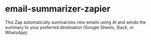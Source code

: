 # email-summarizer-zapier
This Zap automatically summarizes new emails using AI and sends the summary to your preferred destination (Google Sheets, Slack, or WhatsApp).
